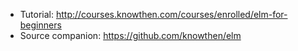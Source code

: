 * Tutorial: http://courses.knowthen.com/courses/enrolled/elm-for-beginners
* Source companion: https://github.com/knowthen/elm
